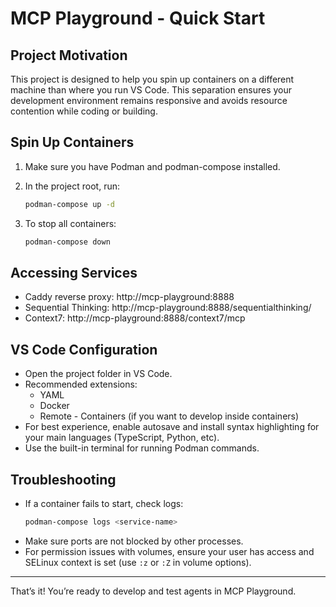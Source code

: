 # MCP Playground - Quick Start

## Project Motivation

This project is designed to help you spin up containers on a different machine than where you run VS Code. This separation ensures your development environment remains responsive and avoids resource contention while coding or building.

## Spin Up Containers

1. Make sure you have Podman and podman-compose installed.
2. In the project root, run:

   ```bash
   podman-compose up -d
   ```

3. To stop all containers:

   ```bash
   podman-compose down
   ```

## Accessing Services

- Caddy reverse proxy: http://mcp-playground:8888
- Sequential Thinking: http://mcp-playground:8888/sequentialthinking/
- Context7: http://mcp-playground:8888/context7/mcp

## VS Code Configuration

- Open the project folder in VS Code.
- Recommended extensions:
  - YAML
  - Docker
  - Remote - Containers (if you want to develop inside containers)
- For best experience, enable autosave and install syntax highlighting for your main languages (TypeScript, Python, etc).
- Use the built-in terminal for running Podman commands.

## Troubleshooting

- If a container fails to start, check logs:
  ```bash
  podman-compose logs <service-name>
  ```
- Make sure ports are not blocked by other processes.
- For permission issues with volumes, ensure your user has access and SELinux context is set (use `:z` or `:Z` in volume options).

---

That’s it! You’re ready to develop and test agents in MCP Playground.
